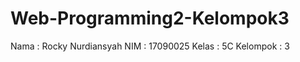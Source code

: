 # Web-Programming2-Kelompok3
Nama      : Rocky Nurdiansyah
NIM       : 17090025
Kelas     : 5C
Kelompok  : 3
